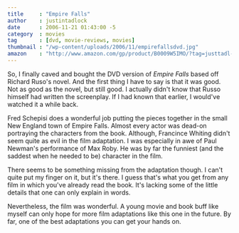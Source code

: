 ```yaml
---
title     : "Empire Falls"
author    : justintadlock
date      : 2006-11-21 01:43:00 -5
category  : movies
tag       : [dvd, movie-reviews, movies]
thumbnail : "/wp-content/uploads/2006/11/empirefallsdvd.jpg"
amazon    : "http://www.amazon.com/gp/product/B0009W5IMO/?tag=justtadl-20"
---
```


So, I finally caved and bought the DVD version of <em> Empire Falls</em> based off Richard Ruso's novel.  And the first thing I have to say is that it was good.  Not as good as the novel, but still good.  I actually didn't know that Russo himself had written the screenplay.  If I had known that earlier, I would've watched it a while back.

Fred Schepisi does a wonderful job putting the pieces together in the small New England town of Empire Falls.  Almost every actor was dead-on portraying the characters from the book.  Although, Francince Whiting didn't seem quite as evil in the film adaptation.  I was especially in awe of Paul Newman's performance of Max Roby.  He was by far the funniest (and the saddest when he needed to be) character in the film.

There seems to be something missing from the adaptation though.  I can't quite put my finger on it, but it's there.  I guess that's what you get from any film in which you've already read the book.  It's lacking some of the little details that one can only explain in words.

Nevertheless, the film was wonderful.  A young movie and book buff like myself can only hope for more film adaptations like this one in the future.  By far, one of the best adaptations you can get your hands on.

